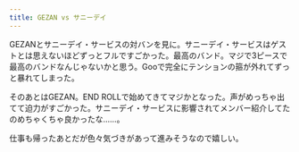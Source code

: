 ```yaml
---
title: GEZAN vs サニーデイ
---
```


GEZANとサニーデイ・サービスの対バンを見に。サニーデイ・サービスはゲストとは思えないほどずっとフルですごかった。最高のバンド。マジで3ピースで最高のバンドなんじゃないかと思う。Gooで完全にテンションの箍が外れてずっと暴れてしまった。

そのあとはGEZAN。END ROLLで始めてきてマジかとなった。声がめっちゃ出てて迫力がすごかった。サニーデイ・サービスに影響されてメンバー紹介してたのめちゃくちゃ良かったな……。

仕事も帰ったあとだが色々気づきがあって進みそうなので嬉しい。